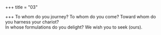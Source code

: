 +++
title = "03"

+++
To whom do you journey? To whom do you come? Toward whom do you  harness your chariot?  
In whose formulations do you delight? We wish you to seek (ours).  
